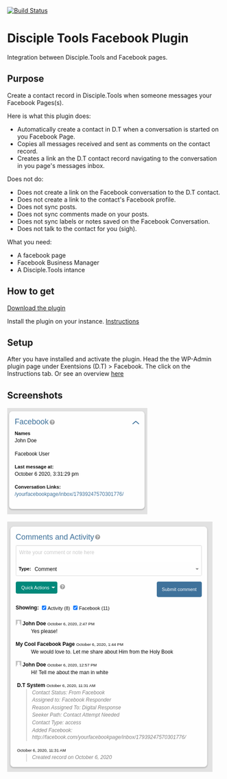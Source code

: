 [![Build Status](https://travis-ci.com/DiscipleTools/disciple-tools-facebook.svg?branch=master)](https://travis-ci.com/DiscipleTools/disciple-tools-facebook)

# Disciple Tools Facebook Plugin
Integration between Disciple.Tools and Facebook pages.

## Purpose
Create a contact record in Disciple.Tools when someone messages your Facebook Pages(s).

Here is what this plugin does:
- Automatically create a contact in D.T when a conversation is started on you Facebook Page.
- Copies all messages received and sent as comments on the contact record.
- Creates a link an the D.T contact record navigating to the conversation in you page's messages inbox.

Does not do:
- Does not create a link on the Facebook conversation to the D.T contact.
- Does not create a link to the contact's Facebook profile.
- Does not sync posts.
- Does not sync comments made on your posts.
- Does not sync labels or notes saved on the Facebook Conversation.
- Does not talk to the contact for you (sigh).

What you need:
- A facebook page
- Facebook Business Manager
- A Disciple.Tools intance 


## How to get
[Download the plugin](https://github.com/DiscipleTools/disciple-tools-facebook/releases/latest/download/disciple-tools-facebook.zip)

Install the plugin on your instance. [Instructions](https://disciple.tools/user-docs/getting-started-info/admin/extensions-dt/plugins/)

## Setup
After you have installed and activate the plugin. Head the the WP-Admin plugin page under Exentsions (D.T) > Facebook. The click on the Instructions tab.
Or see an overview [here](https://github.com/DiscipleTools/disciple-tools-facebook/wiki)

## Screenshots
![Facebook Tile](https://github.com/DiscipleTools/disciple-tools-facebook/blob/master/includes/assets/facebook_tile.png)

![Facebook Comments](https://github.com/DiscipleTools/disciple-tools-facebook/blob/master/includes/assets/facebook_comments.png)


